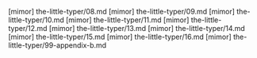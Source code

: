 [mimor] the-little-typer/08.md
[mimor] the-little-typer/09.md
[mimor] the-little-typer/10.md
[mimor] the-little-typer/11.md
[mimor] the-little-typer/12.md
[mimor] the-little-typer/13.md
[mimor] the-little-typer/14.md
[mimor] the-little-typer/15.md
[mimor] the-little-typer/16.md
[mimor] the-little-typer/99-appendix-b.md
